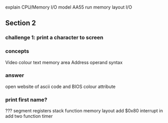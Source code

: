 ###
explain CPU/Memory I/O model
AA55
run
memory layout
I/O
## Section 2
### challenge 1: print a character to screen
### concepts 
Video colour text memory area
Address operand syntax
### answer 
open website of ascii code and BIOS colour attribute


### print first name?

???
segment registers 
stack
function
memory layout
add $0x80 interrupt in
add two function
timer

